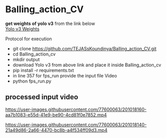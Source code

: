 # Balling_action_CV

**get weights of yolo v3** from the link below </br>
[Yolo v3 Weights](https://drive.google.com/file/d/1RpPGfl2TAvTSt-WZyxxMo5W3VsmzlFH7/view?usp=sharing)

Protocol for execution
- git clone https://github.com/TEJASsKoundinya/Balling_action_CV.git
- cd Balling_action_cv
- mkdir output
- download Yolo v3 from above link and place it inside Balling_action_cv
- pip install -r requirements.txt
- in line 357 for fps_run provide the input file Video
- python fps_run.py

## processed input video


https://user-images.githubusercontent.com/77600063/201018160-aa7b1083-e55d-41e9-be90-4cd81f0e7852.mp4



https://user-images.githubusercontent.com/77600063/201018140-21a49d86-2a66-4470-bc8b-a4f534ff09d3.mp4



